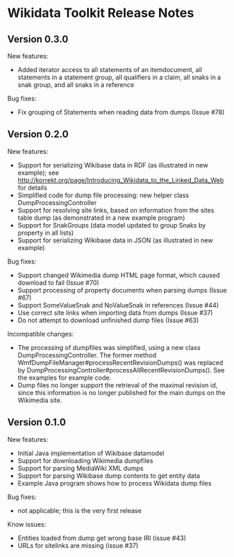 Wikidata Toolkit Release Notes
==============================

Version 0.3.0
-------------

New features:
* Added iterator access to all statements of an itemdocument, all statements in a statement
  group, all qualifiers in a claim, all snaks in a snak group, and all snaks in a reference

Bug fixes:
* Fix grouping of Statements when reading data from dumps (Issue #78)


Version 0.2.0
-------------

New features:
* Support for serializing Wikibase data in RDF (as illustrated in new example);
  see http://korrekt.org/page/Introducing_Wikidata_to_the_Linked_Data_Web for details
* Simplified code for dump file processing: new helper class DumpProcessingController
* Support for resolving site links, based on information from the sites table dump
  (as demonstrated in a new example program)
* Support for SnakGroups (data model updated to group Snaks by property in all lists)
* Support for serializing Wikibase data in JSON (as illustrated in new example)

Bug fixes:
* Support changed Wikimedia dump HTML page format, which caused download to fail (Issue #70)
* Support processing of property documents when parsing dumps (Issue #67)
* Support SomeValueSnak and NoValueSnak in references (Issue #44)
* Use correct site links when importing data from dumps (Issue #37)
* Do not attempt to download unfinished dump files (Issue #63)

Incompatible changes:
* The processing of dumpfiles was simplified, using a new class DumpProcessingController.
  The former method WmfDumpFileManager#processRecentRevisionDumps() was replaced by
  DumpProcessingController#processAllRecentRevisionDumps(). See the examples for example
  code.
* Dump files no longer support the retrieval of the maximal revision id, since this
  information is no longer published for the main dumps on the Wikimedia site.


Version 0.1.0
-------------

New features:
* Initial Java implementation of Wikibase datamodel
* Support for downloading Wikimedia dumpfiles
* Support for parsing MediaWiki XML dumps
* Support for parsing Wikibase dump contents to get entity data
* Example Java program shows how to process Wikidata dump files

Bug fixes:
* not applicable; this is the very first release 

Know issues:
* Entities loaded from dump get wrong base IRI (issue #43)
* URLs for sitelinks are missing (issue #37)

   

